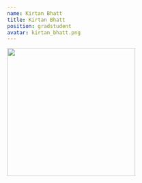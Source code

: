 ```yaml
---
name: Kirtan Bhatt
title: Kirtan Bhatt
position: gradstudent
avatar: kirtan_bhatt.png
---
```


<img width="300" src="{{site.baseurl}}/images/people/{{page.avatar}}" data-action="zoom">

<!-- <i class="fa fa-bar-chart"></i> [Google Scholar](https://scholar.google.com.au/citations?hl=en&user=4du0aBwAAAAJ) -->
<br>
<!-- <i class="fa fa-home"></i> [Homepage](https://) -->
